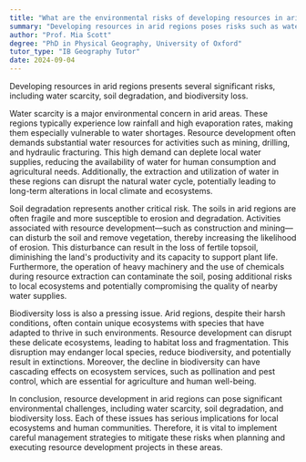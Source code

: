 ```yaml
---
title: "What are the environmental risks of developing resources in arid regions?"
summary: "Developing resources in arid regions poses risks such as water scarcity, soil degradation, and biodiversity loss."
author: "Prof. Mia Scott"
degree: "PhD in Physical Geography, University of Oxford"
tutor_type: "IB Geography Tutor"
date: 2024-09-04
---
```


Developing resources in arid regions presents several significant risks, including water scarcity, soil degradation, and biodiversity loss.

Water scarcity is a major environmental concern in arid areas. These regions typically experience low rainfall and high evaporation rates, making them especially vulnerable to water shortages. Resource development often demands substantial water resources for activities such as mining, drilling, and hydraulic fracturing. This high demand can deplete local water supplies, reducing the availability of water for human consumption and agricultural needs. Additionally, the extraction and utilization of water in these regions can disrupt the natural water cycle, potentially leading to long-term alterations in local climate and ecosystems.

Soil degradation represents another critical risk. The soils in arid regions are often fragile and more susceptible to erosion and degradation. Activities associated with resource development—such as construction and mining—can disturb the soil and remove vegetation, thereby increasing the likelihood of erosion. This disturbance can result in the loss of fertile topsoil, diminishing the land's productivity and its capacity to support plant life. Furthermore, the operation of heavy machinery and the use of chemicals during resource extraction can contaminate the soil, posing additional risks to local ecosystems and potentially compromising the quality of nearby water supplies.

Biodiversity loss is also a pressing issue. Arid regions, despite their harsh conditions, often contain unique ecosystems with species that have adapted to thrive in such environments. Resource development can disrupt these delicate ecosystems, leading to habitat loss and fragmentation. This disruption may endanger local species, reduce biodiversity, and potentially result in extinctions. Moreover, the decline in biodiversity can have cascading effects on ecosystem services, such as pollination and pest control, which are essential for agriculture and human well-being.

In conclusion, resource development in arid regions can pose significant environmental challenges, including water scarcity, soil degradation, and biodiversity loss. Each of these issues has serious implications for local ecosystems and human communities. Therefore, it is vital to implement careful management strategies to mitigate these risks when planning and executing resource development projects in these areas.
    